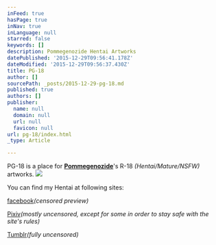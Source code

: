 ```yaml
---
inFeed: true
hasPage: true
inNav: true
inLanguage: null
starred: false
keywords: []
description: Pommegenozide Hentai Artworks
datePublished: '2015-12-29T09:56:41.178Z'
dateModified: '2015-12-29T09:56:37.430Z'
title: PG-18
author: []
sourcePath: _posts/2015-12-29-pg-18.md
published: true
authors: []
publisher:
  name: null
  domain: null
  url: null
  favicon: null
url: pg-18/index.html
_type: Article

---
```

PG-18 is a place for **[Pommegenozide][0]**'s R-18 _(Hentai/Mature/NSFW)_ artworks.
![](https://the-grid-user-content.s3-us-west-2.amazonaws.com/5df626f4-0889-4123-b8e4-96bc1abbe243.jpg)

You can find my Hentai at following sites:

[facebook][1]_(censored preview)_

[Pixiv][2]_(mostly uncensored, except for some in order to stay safe with the site's rules)_

[Tumblr][3]_(fully uncensored)_

[0]: http://bit.ly/pgfaceb
[1]: http://bit.ly/PG-18
[2]: http://bit.ly/pgPixiv
[3]: http://bit.ly/pgtumblr